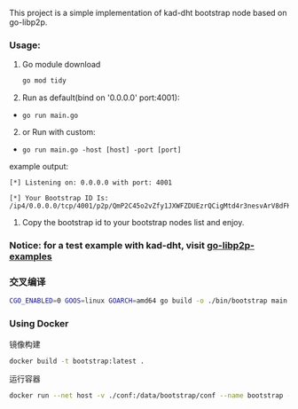 This project is a simple implementation of kad-dht bootstrap node based on go-libp2p.

### Usage:
1. Go module download
   ```bash
   go mod tidy
   ``` 
2. Run as default(bind on '0.0.0.0' port:4001):
*  ` go run main.go `


2. or Run with custom:
*  `go run main.go -host [host] -port [port]`


example output:
```
[*] Listening on: 0.0.0.0 with port: 4001

[*] Your Bootstrap ID Is: /ip4/0.0.0.0/tcp/4001/p2p/QmP2C45o2vZfy1JXWFZDUEzrQCigMtd4r3nesvArV8dFKd
```

1. Copy the bootstrap id to your bootstrap nodes list and enjoy.

### Notice: for a test example with kad-dht, visit [go-libp2p-examples](https://github.com/libp2p/go-libp2p-examples/blob/master/chat-with-rendezvous/chat.go)


### 交叉编译
```bash
CGO_ENABLED=0 GOOS=linux GOARCH=amd64 go build -o ./bin/bootstrap main.go
```

### Using Docker
镜像构建
```bash
docker build -t bootstrap:latest .
```
运行容器
```bash
docker run --net host -v ./conf:/data/bootstrap/conf --name bootstrap --restart always -itd bootstrap bootstrap -port 4001
```